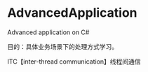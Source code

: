 # AdvancedApplication
Advanced application on C#

目的：具体业务场景下的处理方式学习。

ITC【inter-thread communication】线程间通信
